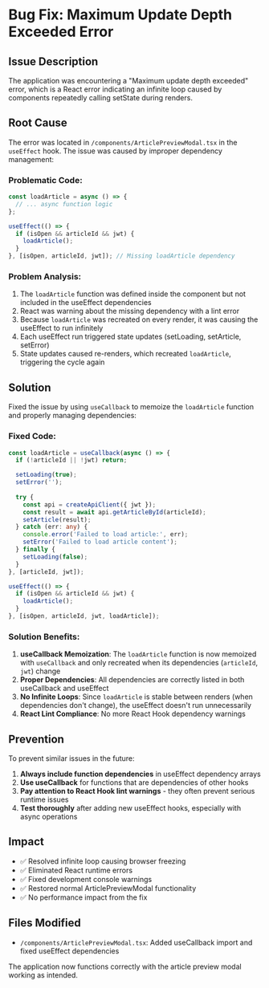 # Bug Fix: Maximum Update Depth Exceeded Error

## Issue Description
The application was encountering a "Maximum update depth exceeded" error, which is a React error indicating an infinite loop caused by components repeatedly calling setState during renders.

## Root Cause
The error was located in `/components/ArticlePreviewModal.tsx` in the `useEffect` hook. The issue was caused by improper dependency management:

### Problematic Code:
```typescript
const loadArticle = async () => {
  // ... async function logic
};

useEffect(() => {
  if (isOpen && articleId && jwt) {
    loadArticle();
  }
}, [isOpen, articleId, jwt]); // Missing loadArticle dependency
```

### Problem Analysis:
1. The `loadArticle` function was defined inside the component but not included in the useEffect dependencies
2. React was warning about the missing dependency with a lint error
3. Because `loadArticle` was recreated on every render, it was causing the useEffect to run infinitely
4. Each useEffect run triggered state updates (setLoading, setArticle, setError)
5. State updates caused re-renders, which recreated `loadArticle`, triggering the cycle again

## Solution
Fixed the issue by using `useCallback` to memoize the `loadArticle` function and properly managing dependencies:

### Fixed Code:
```typescript
const loadArticle = useCallback(async () => {
  if (!articleId || !jwt) return;

  setLoading(true);
  setError('');
  
  try {
    const api = createApiClient({ jwt });
    const result = await api.getArticleById(articleId);
    setArticle(result);
  } catch (err: any) {
    console.error('Failed to load article:', err);
    setError('Failed to load article content');
  } finally {
    setLoading(false);
  }
}, [articleId, jwt]);

useEffect(() => {
  if (isOpen && articleId && jwt) {
    loadArticle();
  }
}, [isOpen, articleId, jwt, loadArticle]);
```

### Solution Benefits:
1. **useCallback Memoization**: The `loadArticle` function is now memoized with `useCallback` and only recreated when its dependencies (`articleId`, `jwt`) change
2. **Proper Dependencies**: All dependencies are correctly listed in both useCallback and useEffect
3. **No Infinite Loops**: Since `loadArticle` is stable between renders (when dependencies don't change), the useEffect doesn't run unnecessarily
4. **React Lint Compliance**: No more React Hook dependency warnings

## Prevention
To prevent similar issues in the future:

1. **Always include function dependencies** in useEffect dependency arrays
2. **Use useCallback** for functions that are dependencies of other hooks
3. **Pay attention to React Hook lint warnings** - they often prevent serious runtime issues
4. **Test thoroughly** after adding new useEffect hooks, especially with async operations

## Impact
- ✅ Resolved infinite loop causing browser freezing
- ✅ Eliminated React runtime errors
- ✅ Fixed development console warnings
- ✅ Restored normal ArticlePreviewModal functionality
- ✅ No performance impact from the fix

## Files Modified
- `/components/ArticlePreviewModal.tsx`: Added useCallback import and fixed useEffect dependencies

The application now functions correctly with the article preview modal working as intended.
